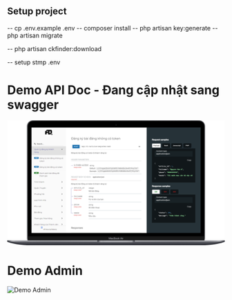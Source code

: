 ## Setup project

-- cp .env.example .env
-- composer install
-- php artisan key:generate
-- php artisan migrate

-- php artisan ckfinder:download

-- setup stmp .env

<h1>Demo API Doc - Đang cập nhật sang swagger</h1>

![Demo Api](api-demo.png)

<h1>Demo Admin</h1>

![Demo Admin](visonland-affiliate.gif)

